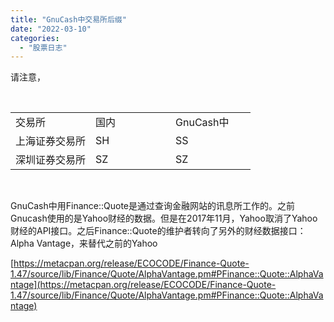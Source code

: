 ```yaml
---
title: "GnuCash中交易所后缀"
date: "2022-03-10"
categories: 
  - "股票日志"
---
```


请注意，

 

<table style="border-collapse: collapse; width: 100%;"><tbody><tr><td style="width: 33.3333%;">交易所</td><td style="width: 33.3333%;">国内</td><td style="width: 33.3333%;">GnuCash中</td></tr><tr><td style="width: 33.3333%;">上海证券交易所</td><td style="width: 33.3333%;">SH</td><td style="width: 33.3333%;">SS</td></tr><tr><td style="width: 33.3333%;">深圳证券交易所</td><td style="width: 33.3333%;">SZ</td><td style="width: 33.3333%;">SZ</td></tr></tbody></table>

 

GnuCash中用Finance::Quote是通过查询金融网站的讯息所工作的。之前Gnucash使用的是Yahoo财经的数据。但是在2017年11月，Yahoo取消了Yahoo财经的API接口。之后Finance::Quote的维护者转向了另外的财经数据接口：Alpha Vantage，来替代之前的Yahoo

[https://metacpan.org/release/ECOCODE/Finance-Quote-1.47/source/lib/Finance/Quote/AlphaVantage.pm#PFinance::Quote::AlphaVantage](https://metacpan.org/release/ECOCODE/Finance-Quote-1.47/source/lib/Finance/Quote/AlphaVantage.pm#PFinance::Quote::AlphaVantage)
